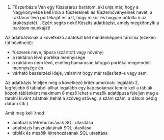1. Fűszerbázis
Van egy fűszerárus barátom, aki unja már, hogy a Nagykönyvébe kell írnia a fűszereinek és
fűszernövényeinek nevét, a raktáron lévő portékáját és azt, hogy mikor és hogyan pótolta ő
az árukészletét… Ezért segíts neki! Készíts adatbázist, amely megkönnyíti a barátom
munkáját!

Az adatbázisnak a következő adatokat kell mindenképpen tárolnia (ezeken túl bővíthető):
- fűszerek neve, típusa (szárított vagy növény)
- a raktáron lévő portéka mennyisége
- a raktáron nem lévő, esetleg hamarosan kifogyó portéka megrendelt mennyisége és
- várható beszerzési ideje, valamint hogy már teljesített-e vagy sem

Az adatbázis feleljen meg a következő kritériumoknak:
legalább 2, legfeljebb 6 táblából állhat
legalább egy kapcsolatnak lennie kell a táblák között
táblánként maximum 8 mező lehet
a mezők adattípusa feleljen meg a tárolni kívánt adatnak (tehát a szöveg szöveg, a
szám szám, a dátum pedig dátum stb.)

Amit meg kell írnod:
- adatbázis létrehozásának SQL utasítása
- adatbázis használatának SQL utasítása
- táblák és mezőik létrehozásának SQL utasítása
